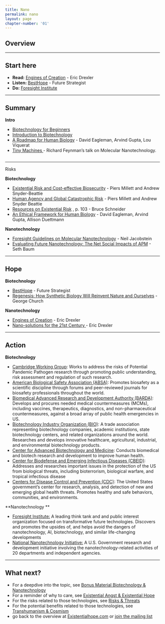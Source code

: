 ```yaml
---
title: Nano
permalink: nano
layout: page
chapter-number: '01'
---
```


## Overview



---



## Start here



*   **Read:** [Engines of Creation](http://xaonon.dyndns.org/misc/engines_of_creation.pdf) - Eric Drexler
*   **Listen:** [BestHope](https://player.fm/series/future-strategist/besthope) - Future Strategist
*   **Do:** [Foresight Institute](https://foresight.org/)



---



## Summary 

**Intro**



*   [Biotechnology for Beginners](https://www.amazon.com/Biotechnology-Beginners-Reinhard-Renneberg/dp/0123735815/ref=sr_1_1?s=books&ie=UTF8&qid=1399748684&sr=1-1&keywords=biotechnology)
*   [Introduction to Biotechnology](https://www.amazon.com/Introduction-Biotechnology-3rd-William-Thieman/dp/0321766113/ref=sr_1_2?s=books&ie=UTF8&qid=1399748684&sr=1-2&keywords=biotechnology)
*   [A Roadmap for Human Biology](https://www.youtube.com/watch?v=Mlficse9JlA) - David Eagleman, Arvind Gupta, Lou Viquerat
*   [Tiny Machines ](https://www.youtube.com/watch?v=4eRCygdW--c)- Richard Feynman’s talk on Molecular Nanotechnology.


## 

---
Risks 

**Biotechnology**



*   [Existential Risk and Cost-effective Biosecurity](http://online.liebertpub.com/doi/pdfplus/10.1089/hs.2017.0028) - Piers Millett and Andrew Snyder-Beattie
*   [Human Agency and Global Catastrophic Risk](http://online.liebertpub.com/doi/pdfplus/10.1089/hs.2017.0044) - Piers Millett and Andrew Snyder Beattie
*   [Resources on Existential Risk](https://futureoflife.org/data/documents/Existential%20Risk%20Resources%20(2015-08-24).pdf?x93895) , p. 103 - Bruce Schneider
*   [An Ethical Framework for Human Biology](https://www.youtube.com/watch?v=1SY10lFpN40) - David Eagleman, Arvind Gupta, Allison Duettmann 

**Nanotechnology**



*   [Foresight Guidelines on Molecular Nanotechnology](https://www.foresight.org/guidelines/current.html) - Neil Jacobstein
*   [Evaluating Future Nanotechnology: The Net Social Impacts of APM](https://papers.ssrn.com/sol3/papers.cfm?abstract_id=3170350) - Seth Baum



---



## Hope 

**Biotechnology**



*   [BestHope](https://player.fm/series/future-strategist/besthope) - Future Strategist
*   [Regenesis: How Synthetic Biology Will Reinvent Nature and Ourselves](https://www.youtube.com/watch?v=F3HboZ2HArw) - George Church 

**Nanotechnology**



*   [Engines of Creation](http://xaonon.dyndns.org/misc/engines_of_creation.pdf) - Eric Drexler
*   [Nano-solutions for the 21st Century ](http://www.oxfordmartin.ox.ac.uk/publications/view/1349)- Eric Drexler



---



## Action 

**Biotechnology**



*   [Cambridge Working Group](http://cambridgeworkinggroup.org/): Works to address the risks of Potential Pandemic Pathogen research through promoting public understanding, risk assessment and regulation of such research.
*   [American Biological Safety Association (ABSA)](http://www.absa.org/): Promotes biosafety as a scientific discipline through forums and peer-reviewed journals for biosafety professionals throughout the world.
*   [Biomedical Advanced Research and Development Authority (BARDA)](http://www.phe.gov/about/barda/pages/default.aspx): Develops and procures needed medical countermeasures (MCMs), including vaccines, therapeutics, diagnostics, and non-pharmaceutical countermeasures, against a broad array of public health emergencies in US.
*   [Biotechnology Industry Organization (BIO)](http://www.bio.org/): A trade association representing biotechnology companies, academic institutions, state biotechnology centers, and related organizations around the world. Researches and develops innovative healthcare, agricultural, industrial, and environmental biotechnology products.
*   [Center for Advanced Biotechnology and Medicine](http://www3.cabm.rutgers.edu/home.php): Conducts biomedical and biotech research and development to improve human health.
*   [Center for Biodefense and Emerging Infectious Diseases (CBEID)](http://www.utmb.edu/CBEID/index.html): Addresses and researches important issues in the protection of the US from biological threats, including bioterrorism, biological warfare, and tropical infectious disease
*   [Centers for Disease Control and Prevention (CDC)](http://www.cdc.gov/): The United States government’s center for research, analysis, and detection of new and emerging global health threats. Promotes healthy and safe behaviors, communities, and environments.

**Nanotechnology **



*   [Foresight Institute:](https://foresight.org/) A leading think tank and and public interest organization focused on transformative future technologies. Discovers and promotes the upsides of, and helps avoid the dangers of nanotechnology, AI, biotechnology, and similar life-changing developments
*   [National Nanotechnology Initiative:](https://www.nano.gov/) A U.S. Government research and development initiative involving the nanotechnology-related activities of 20 departments and independent agencies.



---



## What next? 



*   For a deepdive into the topic, see [Bonus Material Biotechnology & Nanotechnology ](https://docs.google.com/document/d/1r-zloMKkmMF0JdlmxoRfOVZetvg2v3Bg_xfQLdZB5T8/edit#)
*   For a reminder of why to care, see [Existential Angst & Existential Hope](https://docs.google.com/document/d/1R_8EILI3OSVijlavnafaM9nYIyv977SZVJDDDfsXk6M/edit)
*   For the risks related to those technologies, see [Risks & Threats](https://docs.google.com/document/d/10DhORpdeoLHdygISziFIhZZxLVdwjxT_xFXcQtGDFQ4/edit#)
*   For the potential benefits related to those technologies, see [Transhumanism & Cosmism](https://docs.google.com/document/d/1fU9Ou9ClD_4AyJ2b41OIl0-3SRdjTO7igU1PLWr6-Vs/edit#heading=h.ppk68vmozou)
*   go back to the overview at [Existentialhope.com](https://www.existentialhope.com/) or [join the mailing list](https://docs.google.com/forms/d/e/1FAIpQLSfn8JG1uGXDZyKIthvWs_di6kFJJvMa0Py7rky7gguTZhEz4g/viewform) 
